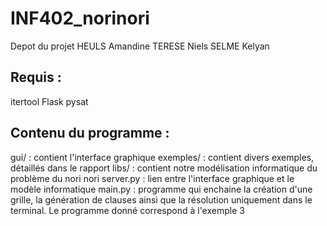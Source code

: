 # INF402_norinori
Depot du projet
HEULS Amandine
TERESE Niels
SELME Kelyan

## Requis : 
itertool
Flask
pysat

## Contenu du programme : 
gui/ : contient l'interface graphique
exemples/ : contient divers exemples, détaillés dans le rapport
libs/ : contient notre modélisation informatique du problème du nori nori
server.py : lien entre l'interface graphique et le modèle informatique
main.py : programme qui enchaine la création d'une grille, la génération de clauses ainsi que la résolution uniquement dans le terminal. Le programme donné correspond à l'exemple 3

